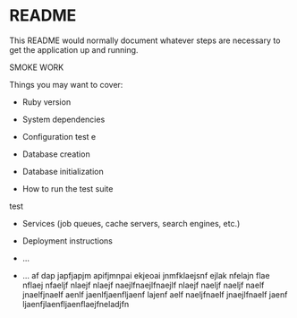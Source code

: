 # README

This README would normally document whatever steps are necessary to get the
application up and running.

SMOKE WORK

Things you may want to cover:

* Ruby version

* System dependencies

* Configuration test
e
* Database creation

* Database initialization

* How to run the test suite

test

* Services (job queues, cache servers, search engines, etc.)

* Deployment instructions

* ...

* ...
af dap japfjapjm apifjmnpai ekjeoai jnmfklaejsnf ejlak nfelajn flae nflaej nfaeljf nlaejf nlaejf naejlfnaejlfnaejlf nlaejf naeljf naeljf naelf jnaelfjnaelf aenlf jaenlfjaenfljaenf lajenf aelf naeljfnaelf jnaejlfnaelf jaenf ljaenfjlaenfljaenflaejfneladjfn
